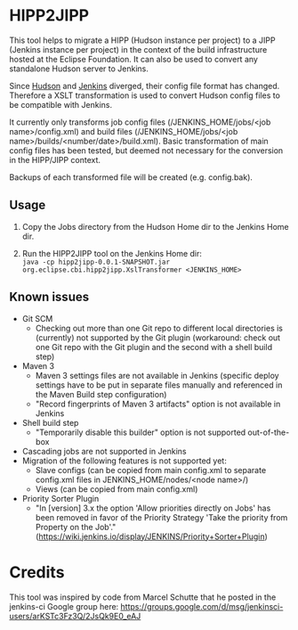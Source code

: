 # HIPP2JIPP

This tool helps to migrate a HIPP (Hudson instance per project) to a JIPP (Jenkins instance per project) in the context of the build infrastructure hosted at the Eclipse Foundation. It can also be used to convert any standalone Hudson server to Jenkins.

Since [Hudson](http://www.hudson-ci.org) and [Jenkins](http://jenkins.io) diverged, their config file format has changed. Therefore a XSLT transformation is used to convert Hudson config files to be compatible with Jenkins.

It currently only transforms job config files (/JENKINS_HOME/jobs/&lt;job name&gt;/config.xml) and build files (/JENKINS_HOME/jobs/&lt;job name&gt;/builds/&lt;number/date&gt;/build.xml). Basic transformation of main config files has been tested, but deemed not necessary for the conversion in the HIPP/JIPP context.

Backups of each transformed file will be created (e.g. config.bak).

## Usage

1. Copy the Jobs directory from the Hudson Home dir to the Jenkins Home dir.

2. Run the HIPP2JIPP tool on the Jenkins Home dir:<br>```java -cp hipp2jipp-0.0.1-SNAPSHOT.jar org.eclipse.cbi.hipp2jipp.XslTransformer <JENKINS_HOME> ```

## Known issues
* Git SCM
  * Checking out more than one Git repo to different local directories is (currently) not supported by the Git plugin (workaround: check out one Git repo with the Git plugin and the second with a shell build step)
* Maven 3
  * Maven 3 settings files are not available in Jenkins (specific deploy settings have to be put in separate files manually and referenced in the Maven Build step configuration)
  * "Record fingerprints of Maven 3 artifacts" option is not available in Jenkins
* Shell build step
  * "Temporarily disable this builder" option is not supported out-of-the-box
* Cascading jobs are not supported in Jenkins
* Migration of the following features is not supported yet:
  * Slave configs (can be copied from main config.xml to separate config.xml files in JENKINS_HOME/nodes/&lt;node name&gt;/)
  * Views (can be copied from main config.xml)
* Priority Sorter Plugin
  * "In [version] 3.x the option 'Allow priorities directly on Jobs' has been removed in favor of the Priority Strategy 'Take the priority from Property on the Job'." (https://wiki.jenkins.io/display/JENKINS/Priority+Sorter+Plugin)

# Credits
This tool was inspired by code from Marcel Schutte that he posted in the jenkins-ci Google group here:
https://groups.google.com/d/msg/jenkinsci-users/arKSTc3Fz3Q/2JsQk9E0_eAJ
